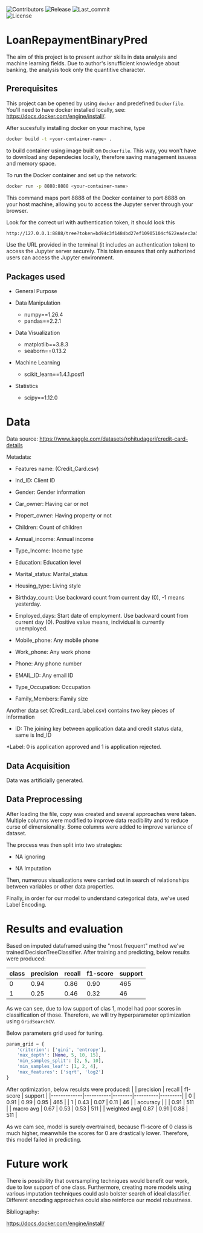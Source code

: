 ![Contributors](https://img.shields.io/github/contributors/filki/LoanRepaymentBinaryPred?style=for-the-badge&logo=github)
![Release](https://img.shields.io/github/release/filki/LoanRepaymentBinaryPred?style=for-the-badge&logo=github)
![Last_commit](https://img.shields.io/github/last-commit/filki/LoanRepaymentBinaryPred?style=for-the-badge&logo=github)\
![License](https://img.shields.io/github/license/filki/LoanRepaymentBinaryPred?style=for-the-badge&logo=github)




# LoanRepaymentBinaryPred
The aim of this project is to present author skills in data analysis and machine learning fields. Due to author's isnufficient knowledge about banking, the analysis took only the quantitive character.


## Prerequisites
This project can be opened by using ``docker`` and predefined ```Dockerfile```. You'll need to have docker installed locally, see:
https://docs.docker.com/engine/install/.

After sucesfully installing docker on your machine, type
```bash
docker build -t <your-container-name> .
```

to build container using image built on ```Dockerfile```. This way, you won't have to download any dependecies locally, therefore saving management issuess and memory space.

To run the Docker container and set up the network:

```bash
docker run -p 8888:8888 <your-container-name>
```
This command maps port 8888 of the Docker container to port 8888 on your host machine, allowing you to access the Jupyter server through your browser. 

Look for the correct url with authentication token, it should look this

```bash
http://127.0.0.1:8888/tree?token=bd94c3f1484bd27ef10905104cf622ea4ec3a5fd23563ef6
```

Use the URL provided in the terminal (it includes an authentication token) to access the Jupyter server securely. This token ensures that only authorized users can access the Jupyter environment.

## Packages used
* General Purpose
    
* Data Manipulation
    * numpy==1.26.4
    * pandas==2.2.1
* Data Visualization
    * matplotlib==3.8.3
    * seaborn==0.13.2
* Machine Learning
    * scikit_learn==1.4.1.post1
* Statistics
    * scipy==1.12.0




# Data
Data source:
https://www.kaggle.com/datasets/rohitudageri/credit-card-details

Metadata:
* Features name: (Credit_Card.csv)

* Ind_ID: Client ID

* Gender: Gender information

* Car_owner: Having car or not

* Propert_owner: Having property or not

* Children: Count of children

* Annual_income: Annual income

* Type_Income: Income type

* Education: Education level

* Marital_status: Marital_status

* Housing_type: Living style

* Birthday_count: Use backward count from current day (0), -1 means yesterday.

* Employed_days: Start date of employment. Use backward count from current day (0). Positive value means, individual is currently unemployed.

* Mobile_phone: Any mobile phone

* Work_phone: Any work phone

* Phone: Any phone number

* EMAIL_ID: Any email ID

* Type_Occupation: Occupation

* Family_Members: Family size

Another data set (Credit_card_label.csv) contains two key pieces of information

* ID: The joining key between application data and credit status data, same is Ind_ID

*Label: 0 is application approved and 1 is application rejected.
## Data Acquisition
Data was artificially generated.
## Data Preprocessing

After loading the file, copy was created and several approaches were taken. 
Multiple columns were modified to improve data readibility and to reduce curse of dimensionality. Some columns were added to improve variance of dataset.

The process was then split into two strategies:
* NA ignoring

* NA Imputation


Then, numerous visualizations were carried out in search of relationships between variables or other data properties.

Finally, in order for our model to understand categorical data, we've used Label Encoding.



# Results and evaluation
Based on imputed dataframed using the "most frequent" method we've trained DecisionTreeClassifier. After training and predicting, below results were produced:

| class | precision | recall | f1-score | support |
|-------|-----------|--------|----------|---------|
| 0     | 0.94      | 0.86   | 0.90     | 465     |
| 1     | 0.25      | 0.46   | 0.32     | 46      |

As we can see, due to low support of clas 1, model had poor scores in classification of those. Therefore, we will try hyperparameter optimization using 
```GridSearchCV```. 

Below parameters grid used for tuning.
```python
param_grid = {
    'criterion': ['gini', 'entropy'],
    'max_depth': [None, 5, 10, 15],
    'min_samples_split': [2, 5, 10],
    'min_samples_leaf': [1, 2, 4],
    'max_features': ['sqrt', 'log2']
}
```

After optimization, below resulsts were produced:
|             | precision | recall | f1-score | support |
|-------------|-----------|--------|----------|---------|
| 0           | 0.91      | 0.99   | 0.95     | 465     |
| 1           | 0.43      | 0.07   | 0.11     | 46      |
| accuracy    |           |        | 0.91     | 511     |
| macro avg   | 0.67      | 0.53   | 0.53     | 511     |
| weighted avg| 0.87      | 0.91   | 0.88     | 511     |

As we cam see, model is surely overtrained, because f1-score of 0 class is much higher, meanwhile the scores for 0 are drastically lower. Therefore, this model failed in predicting.

# Future work

There is possibility that oversampling techniques would benefit our work, due to low support of one class. Furthermore, creating more models using various imputation techniques could aslo bolster search of ideal classifier. Different encoding approaches could also reinforce our model robustness.

Bibliography:

https://docs.docker.com/engine/install/
